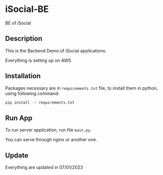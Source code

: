 # iSocial-BE
BE of iSocial

## Description
This is the Backend Demo of iSocial applications.

Everything is setting up on AWS

## Installation

Packages necessary are in ```requirements.txt``` file, to install them in python, using following command:

```bash
pip install -r requirements.txt
```

## Run App

To run server application, run file ```main.py```.

You can serve through nginx or another one.

## Update
Everything are updated in 07/01/2023
